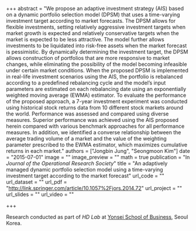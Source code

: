 +++
abstract = "We propose an adaptive investment strategy (AIS) based on a dynamic portfolio selection model (DPSM) that uses a time-varying investment target according to market forecasts. The DPSM allows for flexible investments, setting relatively aggressive investment targets when market growth is expected and relatively conservative targets when the market is expected to be less attractive. The model further allows investments to be liquidated into risk-free assets when the market forecast is pessimistic. By dynamically determining the investment target, the DPSM allows construction of portfolios that are more responsive to market changes, while eliminating the possibility of the model becoming infeasible under certain market conditions. When the proposed DPSM is implemented in real-life investment scenarios using the AIS, the portfolio is rebalanced according to a predefined rebalancing cycle and the model’s input parameters are estimated on each rebalancing date using an exponentially weighted moving average (EWMA) estimator. To evaluate the performance of the proposed approach, a 7-year investment experiment was conducted using historical stock returns data from 10 different stock markets around the world. Performance was assessed and compared using diverse measures.  Superior performance was achieved using the AIS proposed herein compared with various benchmark approaches for all performance measures. In addition, we identified a converse relationship between the average trading volume of a market and the value of the weighting parameter prescribed to the EWMA estimator, which maximizes cumulative returns in each market."
authors = ["Jongbin Jung", "Seongmoon Kim"]
date = "2015-07-01"
image = ""
image_preview = ""
math = true
publication = "In *Journal of the Operational Research Society*"
title = "An adaptively managed dynamic portfolio selection model using a time-varying investment target according to the market forecast"
url_code = ""
url_dataset = ""
url_pdf = "http://link.springer.com/article/10.1057%2Fjors.2014.72"
url_project = ""
url_slides = ""
url_video = ""

+++

Research conducted as part of *HD Lab* at [Yonsei School of
Business](https://ysb.yonsei.ac.kr), Seoul Korea.
